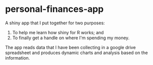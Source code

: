 # personal-finances-app

A shiny app that I put together for two purposes:

1. To help me learn how shiny for R works; and
2. To finally get a handle on where I'm spending my money.

The app reads data that I have been collecting in a google drive spreadsheet and produces dynamic charts and analysis based on the information.